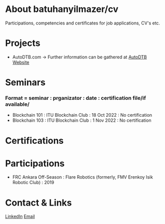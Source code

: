 # About batuhanyilmazer/cv
Participations, competencies and certificates for job applications, CV's etc.

# Projects
  - AutoDTB.com -> Further information can be gathered at [AutoDTB Website](https://www.autodtb.com/ "Click to see AutoDTB Website!")

# Seminars 
### Format = seminar : prganizator : date : certification file/if available/ 
- Blockchain 101 : ITU Blockchain Club : 18 Oct 2022 : No certification
- Blockchain 103 : ITU Blockchain Club : 1 Nov 2022  : No certification

# Certifications

# Participations
- FRC Ankara Off-Season : Flare Robotics (formerly, FMV Erenkoy Isik Robotic Club) : 2019

# Contact & Links
[LinkedIn](https://www.linkedin.com/in/batuhan-y%C4%B1lmazer-236a13244/ "Click to see my LinkedIn Account!")
[Email](mailto:batu@duck.com)
